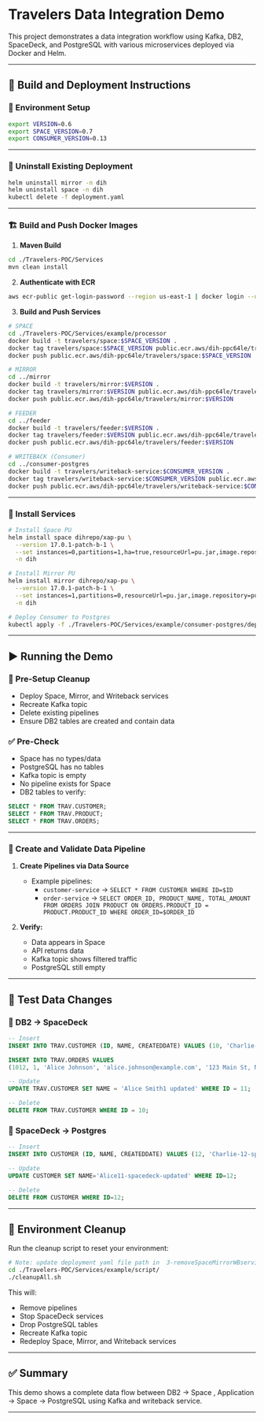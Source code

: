 # Travelers Data Integration Demo

This project demonstrates a data integration workflow using Kafka, DB2, SpaceDeck, and PostgreSQL with various microservices deployed via Docker and Helm.

---

## 🔧 Build and Deployment Instructions

### 🔁 Environment Setup

```sh
export VERSION=0.6
export SPACE_VERSION=0.7
export CONSUMER_VERSION=0.13
```

---

### 🚫 Uninstall Existing Deployment

```sh
helm uninstall mirror -n dih
helm uninstall space -n dih
kubectl delete -f deployment.yaml
```

---

### 🏗️ Build and Push Docker Images

1. **Maven Build**

```sh
cd ./Travelers-POC/Services
mvn clean install
```

2. **Authenticate with ECR**

```sh
aws ecr-public get-login-password --region us-east-1 | docker login --username AWS --password-stdin public.ecr.aws/dih-ppc64le
```

3. **Build and Push Services**

```sh
# SPACE
cd ./Travelers-POC/Services/example/processor
docker build -t travelers/space:$SPACE_VERSION .
docker tag travelers/space:$SPACE_VERSION public.ecr.aws/dih-ppc64le/travelers/space:$SPACE_VERSION
docker push public.ecr.aws/dih-ppc64le/travelers/space:$SPACE_VERSION

# MIRROR
cd ../mirror
docker build -t travelers/mirror:$VERSION .
docker tag travelers/mirror:$VERSION public.ecr.aws/dih-ppc64le/travelers/mirror:$VERSION
docker push public.ecr.aws/dih-ppc64le/travelers/mirror:$VERSION

# FEEDER
cd ../feeder
docker build -t travelers/feeder:$VERSION .
docker tag travelers/feeder:$VERSION public.ecr.aws/dih-ppc64le/travelers/feeder:$VERSION
docker push public.ecr.aws/dih-ppc64le/travelers/feeder:$VERSION

# WRITEBACK (Consumer)
cd ../consumer-postgres
docker build -t travelers/writeback-service:$CONSUMER_VERSION .
docker tag travelers/writeback-service:$CONSUMER_VERSION public.ecr.aws/dih-ppc64le/travelers/writeback-service:$CONSUMER_VERSION
docker push public.ecr.aws/dih-ppc64le/travelers/writeback-service:$CONSUMER_VERSION
```

---

### 🚀 Install Services

```sh
# Install Space PU
helm install space dihrepo/xap-pu \
  --version 17.0.1-patch-b-1 \
  --set instances=0,partitions=1,ha=true,resourceUrl=pu.jar,image.repository=public.ecr.aws/dih-ppc64le/travelers/space,image.tag=$SPACE_VERSION \
  -n dih

# Install Mirror PU
helm install mirror dihrepo/xap-pu \
  --version 17.0.1-patch-b-1 \
  --set instances=1,partitions=0,resourceUrl=pu.jar,image.repository=public.ecr.aws/dih-ppc64le/travelers/mirror,image.tag=$VERSION \
  -n dih

# Deploy Consumer to Postgres
kubectl apply -f ./Travelers-POC/Services/example/consumer-postgres/deployment.yaml
```

---

## ▶️ Running the Demo

### 🧹 Pre-Setup Cleanup

- Deploy Space, Mirror, and Writeback services
- Recreate Kafka topic
- Delete existing pipelines
- Ensure DB2 tables are created and contain data

### ✅ Pre-Check

- Space has no types/data
- PostgreSQL has no tables
- Kafka topic is empty
- No pipeline exists for Space
- DB2 tables to verify:

```sql
SELECT * FROM TRAV.CUSTOMER;
SELECT * FROM TRAV.PRODUCT;
SELECT * FROM TRAV.ORDERS;
```

---

### 🔄 Create and Validate Data Pipeline

1. **Create Pipelines via Data Source**
    - Example pipelines:
        - `customer-service` → `SELECT * FROM CUSTOMER WHERE ID=$ID`
        - `order-service` → `SELECT ORDER_ID, PRODUCT_NAME, TOTAL_AMOUNT FROM ORDERS JOIN PRODUCT ON ORDERS.PRODUCT_ID = PRODUCT.PRODUCT_ID WHERE ORDER_ID=$ORDER_ID`

2. **Verify:**
    - Data appears in Space
    - API returns data
    - Kafka topic shows filtered traffic
    - PostgreSQL still empty

---

## 🧪 Test Data Changes

### 🔁 DB2 → SpaceDeck

```sql
-- Insert
INSERT INTO TRAV.CUSTOMER (ID, NAME, CREATEDDATE) VALUES (10, 'Charlie-12', '2025-06-30');

INSERT INTO TRAV.ORDERS VALUES 
(1012, 1, 'Alice Johnson', 'alice.johnson@example.com', '123 Main St, NY', '123 Main St, NY', DATE('2025-07-01'), DATE('2025-07-05'), 'Shipped', 2, 51.98, 'Credit Card', CURRENT TIMESTAMP, CURRENT TIMESTAMP);

-- Update
UPDATE TRAV.CUSTOMER SET NAME = 'Alice Smith1 updated' WHERE ID = 11;

-- Delete
DELETE FROM TRAV.CUSTOMER WHERE ID = 10;
```

### 🔁 SpaceDeck → Postgres

```sql
-- Insert
INSERT INTO CUSTOMER (ID, NAME, CREATEDDATE) VALUES (12, 'Charlie-12-spacedeck', '2025-06-30');

-- Update
UPDATE CUSTOMER SET NAME='Alice11-spacedeck-updated' WHERE ID=12;

-- Delete
DELETE FROM CUSTOMER WHERE ID=12;
```

---

## 🧹 Environment Cleanup

Run the cleanup script to reset your environment:

```sh
# Note: update deployment yaml file path in  3-removeSpaceMirrorWBservice.sh, 6-deploySpaceMirrorWBservice.sh as per your path
cd ./Travelers-POC/Services/example/script/
./cleanupAll.sh
```

This will:

- Remove pipelines
- Stop SpaceDeck services
- Drop PostgreSQL tables
- Recreate Kafka topic
- Redeploy Space, Mirror, and Writeback services

---

## ✅ Summary

This demo shows a complete data flow between DB2 → Space , Application -> Space → PostgreSQL using Kafka and writeback service.

---